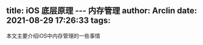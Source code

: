title: iOS 底层原理 --- 内存管理
author: Arclin
date: 2021-08-29 17:26:33
tags:
---
本文主要介绍iOS中内存管理的一些事情

<!--more-->

